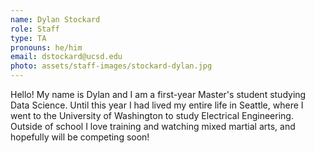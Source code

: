 ```yaml
---
name: Dylan Stockard
role: Staff
type: TA
pronouns: he/him
email: dstockard@ucsd.edu
photo: assets/staff-images/stockard-dylan.jpg
---
```

Hello! My name is Dylan and I am a first-year Master's student studying Data Science. Until this year I had lived my entire life in Seattle, where I went to the University of Washington to study Electrical Engineering. Outside of school I love training and watching mixed martial arts, and hopefully will be competing soon!
